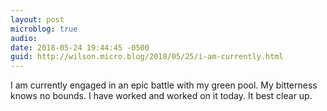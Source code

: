 ```yaml
---
layout: post
microblog: true
audio: 
date: 2018-05-24 19:44:45 -0500
guid: http://wilson.micro.blog/2018/05/25/i-am-currently.html
---
```

I am currently engaged in an epic battle with my green pool. My bitterness knows no bounds. I have worked and worked on it today. It best clear up. 
